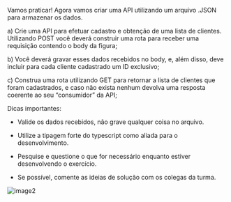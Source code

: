 Vamos praticar! Agora vamos criar uma API utilizando um arquivo .JSON para armazenar os dados.


a) Crie uma API para efetuar cadastro e obtenção de uma lista de clientes. Utilizando POST você deverá construir uma rota para  receber uma requisição contendo o body da figura;

b) Você deverá gravar esses dados recebidos no body, e, além disso, deve incluir para cada cliente cadastrado um ID exclusivo; 


c) Construa uma rota utilizando GET para retornar a lista de clientes que foram cadastrados, e caso não exista nenhum devolva uma resposta coerente ao seu “consumidor” da API;

Dicas importantes:

- Valide os dados recebidos, não grave qualquer coisa no arquivo.

- Utilize a tipagem forte do typescript como aliada para o desenvolvimento.

- Pesquise e questione o que for necessário enquanto estiver desenvolvendo o exercício. 

- Se possível, comente as ideias de solução com os colegas da turma. 

![image2](https://user-images.githubusercontent.com/93055468/230367407-ee6d7612-cb0d-42b7-9057-1dc1ab60a05d.png)
